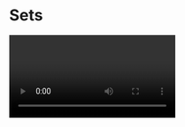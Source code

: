 # Sets

<video src="https://youtu.be/SvvvGT3qD1Y" preview-src="set_image.png"/>




## Overview



### Definition

> A set is a fundamental data structure in computer science that stores a collection of unique elements. It ensures that no duplicates are allowed, and it doesn't impose a specific order on the elements.



### Use Cases

<table>
<tr>
<td>
<p>Database Indexing</p><br/>
<img src="https://cdn-media-1.freecodecamp.org/images/0eg06hWYJWhXPt1QNuaDlETYrmnSKAo6Nf44" alt=""/><br/>
<p>Sets are used to maintain unique values in database indexes, ensuring fast lookups.</p>
</td>
<td>
<p>Spell Checking</p><br/>
<img src="https://www.seas.upenn.edu/~cis120/archive/16sp/hw/hw08/diagram.png" alt="alt"/><br/>
<p>In word processing applications, a `set` can be used to maintain a dictionary of correctly spelled words.</p>
</td>
<td>
<p>Graph Algorithms</p><br/>
<img src="https://raw.githubusercontent.com/kdn251/interviews/master/images/dijkstra.gif" alt=""/><br/>
<p>Sets can be used to track visited nodes in graph traversal algorithms.</p>
</td>
<td>
<p>Membership Testing</p><br/>
<img src="https://www.researchgate.net/profile/Vassilios-Vassilakis/publication/318440316/figure/fig3/AS
:608741581934592@1522146711030/Illustrating-the-false-positives-during-a-membership-test.png" alt=""/><br/>
<p>Sets are efficient for checking whether an element is part of a specific group or category.</p>
</td>
</tr>
</table>



### Advantages & Disadvantages

<table>
    <tr>
    <td>✅</td><td>❌</td>
    </tr>
    <tr>
    <td>
    <deflist collapsible="true">
        <def title="Uniqueness" collapsible="true" default-state="collapsed">
        Sets enforce uniqueness, ensuring no duplicate elements.
        </def>
    <def title="Fast Lookup" collapsible="true" default-state="collapsed">
    Efficient for searching and checking if an element exists.
    </def>
        <def title="Simple Interface" collapsible="true" default-state="collapsed">
        Typically provides simple and intuitive methods like `insert`, `contains`, and `remove`.
        </def>
    </deflist>
    </td>
    <td>
    <deflist collapsible="true">
        <def title="No Ordering" collapsible="true" default-state="collapsed">
        Elements are not stored in a specific order, which may be a disadvantage in some use cases.
        </def>
        <def title="Overhead" collapsible="true" default-state="collapsed">
        May require more memory and have some overhead for maintaining uniqueness.
        </def>
        <def title="Slower Insertions" collapsible="true" default-state="collapsed">
        Inserting elements can be slower compared to data structures optimized for insertion.
        </def>
    </deflist>
    </td>
    </tr>
</table>



## Programming

<tabs>
<tab title="Pseudo-implementation">
<code-block lang="plain text">
    Set Data Structure:
    - Initialize an empty data structure to hold unique elements.
    &nbsp;
    Function Insert(value):
    1. Check if the value is already in the set. 
    2. If not, add the value to the set.
    &nbsp;
    Function Contains(value):
    1. Search the set for the value.
    2. Return true if found, false otherwise.
    &nbsp;
    Function Remove(value):
    1. Search the set for the value.
    2. If found, remove the value from the set.
    &nbsp;
    Function Display():
    1. Iterate through the set and display its elements.
</code-block>
</tab>
<tab title="Code-implementation">

<blockquote>We use the <code>std::unordered_set</code> container from the C++ Standard Library, which is a hash 
table-based implementation of a set.<br/>
We insert, check for existence, and remove elements using the insert, find, and erase methods.<br/>
Finally, we display the elements in the set.</blockquote>

```c++
    #include &lt;iostream>
    #include &lt;unordered_set>
    int main() {
        std::unordered_set<int> mySet;
    &nbsp;
        // Insert elements
        mySet.insert(10);
        mySet.insert(5);
        mySet.insert(20);
    &nbsp;
        // Check if an element exists
        if (mySet.find(5) != mySet.end()) {
            std::cout << "Element 5 found in the set.\n";
        }
    &nbsp;
        // Remove an element
        mySet.erase(10);
    &nbsp;
        // Display the elements
        std::cout << "Set elements: ";
        for (const int& element : mySet) {
            std::cout << element << " ";
        }
        std::cout << "\n";
        return 0;
    }
```

```text
Element 5 found in the set.
5 20
```

</tab>
</tabs>



[//]: # ()
[//]: # (### Average-Time Complexity)

[//]: # ()
[//]: # ()
[//]: # (`````````` {div} full-width)

[//]: # ()
[//]: # ()
[//]: # (`````````  {card})

[//]: # ()
[//]: # (The time complexity of fundamental operations in a set data structure depends on the specific implementation. There are typically two common implementations: one based on hash tables and another based on balanced binary search trees. I'll provide an overview of the time complexity for these common operations in each type of implementation...)

[//]: # ()
[//]: # ()
[//]: # (`````` {list-table})

[//]: # ()
[//]: # ()
[//]: # (* - )

[//]: # ()
[//]: # (  - Insertion<br>`insert`)

[//]: # ()
[//]: # (  - Deletion<br>`erase`)

[//]: # ()
[//]: # (  - Search<br>`find` || `contains`)

[//]: # ()
[//]: # (* - Hash Table-Based Set<br>`std::unordered_set`)

[//]: # ()
[//]: # (  - $O&#40;1&#41;$)

[//]: # ()
[//]: # (  - $O&#40;1&#41;$)

[//]: # ()
[//]: # (  - $O&#40;1&#41;$)

[//]: # ()
[//]: # (* - Balanced BST-Based Set<br>`std::set`)

[//]: # ()
[//]: # (  - $O&#40;log\ n&#41;$)

[//]: # ()
[//]: # (  - $O&#40;log\ n&#41;$)

[//]: # ()
[//]: # (  - $O&#40;log\ n&#41;$)

[//]: # ()
[//]: # ()
[//]: # (``````)

[//]: # ()
[//]: # (`````````)

[//]: # ()
[//]: # (``````````)



